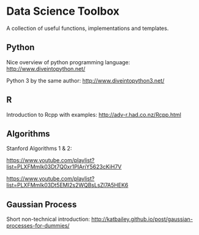 # Data Science Toolbox
A collection of useful functions, implementations and templates.

## Python
Nice overview of python programming language: http://www.diveintopython.net/

Python 3 by the same author: http://www.diveintopython3.net/

## R
Introduction to Rcpp with examples: http://adv-r.had.co.nz/Rcpp.html


## Algorithms
Stanford Algorithms 1 & 2:

https://www.youtube.com/playlist?list=PLXFMmlk03Dt7Q0xr1PIAriY5623cKiH7V

https://www.youtube.com/playlist?list=PLXFMmlk03Dt5EMI2s2WQBsLsZl7A5HEK6

## Gaussian Process
Short non-technical introduction: http://katbailey.github.io/post/gaussian-processes-for-dummies/

